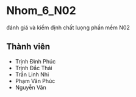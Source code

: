 # Nhom_6_N02
đánh giá và kiểm định chất luọng phần mềm N02
## Thành viên
- Trịnh Đình Phúc
- Trịnh Đắc Thái
- Trần Linh Nhi
- Phạm Văn Phúc
- Nguyễn Văn 
